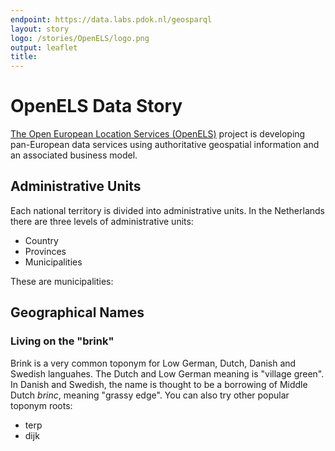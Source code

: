 ```yaml
---
endpoint: https://data.labs.pdok.nl/geosparql
layout: story
logo: /stories/OpenELS/logo.png
output: leaflet
title:  
---
```


#  OpenELS Data Story 

[The Open European Location Services (OpenELS)](http://openels.eu/about/) project is developing pan-European data services using authoritative geospatial information and an associated business model. 

## Administrative Units

Each national territory is divided into administrative units. In the Netherlands there are three levels of administrative units:
* Country
* Provinces
* Municipalities

These are municipalities:
<div data-query
     data-query-endpoint="https://data.labs.pdok.nl/geosparql"
     data-query-sparql="au_3rd.rq">
</div>

## Geographical Names

### Living on the "brink"

Brink is a very common toponym for Low German, Dutch, Danish and Swedish languahes. The Dutch and Low German meaning is "village green". In Danish and Swedish, the name is thought to be a borrowing of Middle Dutch *brinc*, meaning "grassy edge". 
You can also try other popular toponym roots:
* terp
* dijk

<div data-query
     data-query-endpoint="https://data.labs.pdok.nl/geosparql"
     data-query-sparql="brink.rq">
</div>
